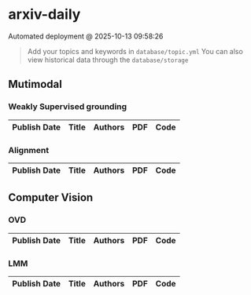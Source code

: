 # arxiv-daily
 Automated deployment @ 2025-10-13 09:58:26
> Add your topics and keywords in `database/topic.yml` 
> You can also view historical data through the `database/storage` 

## Mutimodal

### Weakly Supervised grounding
|Publish Date|Title|Authors|PDF|Code|
| :---: | :---: | :---: | :---: | :---: |

### Alignment
|Publish Date|Title|Authors|PDF|Code|
| :---: | :---: | :---: | :---: | :---: |

## Computer Vision

### OVD
|Publish Date|Title|Authors|PDF|Code|
| :---: | :---: | :---: | :---: | :---: |

### LMM
|Publish Date|Title|Authors|PDF|Code|
| :---: | :---: | :---: | :---: | :---: |
